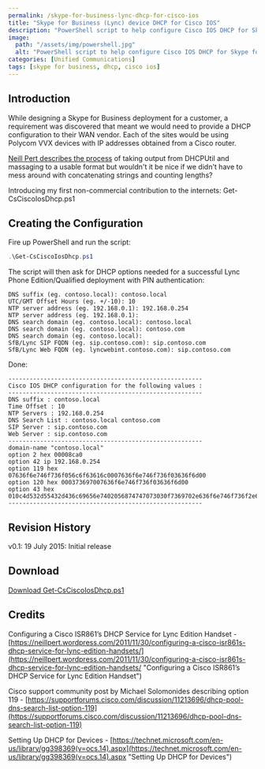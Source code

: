 ```yaml
---
permalink: /skype-for-business-lync-dhcp-for-cisco-ios
title: "Skype for Business (Lync) device DHCP for Cisco IOS"
description: "PowerShell script to help configure Cisco IOS DHCP for Skype for Business and Lync devices"
image:
  path: "/assets/img/powershell.jpg"
  alt: "PowerShell script to help configure Cisco IOS DHCP for Skype for Business and Lync devices"
categories: [Unified Communications]
tags: [skype for business, dhcp, cisco ios]
---
```


## Introduction

While designing a Skype for Business deployment for a customer, a requirement was discovered that meant we would need to provide a DHCP configuration to their WAN vendor. Each of the sites would be using Polycom VVX devices with IP addresses obtained from a Cisco router.

[Neill Pert describes the process](https://neillpert.wordpress.com/2011/11/30/configuring-a-cisco-isr861s-dhcp-service-for-lync-edition-handsets/ "Configuring a Cisco ISR861’s DHCP Service for Lync Edition Handset") of taking output from DHCPUtil and massaging to a usable format but wouldn't it be nice if we didn't have to mess around with concatenating strings and counting lengths?

Introducing my first non-commercial contribution to the internets: Get-CsCiscoIosDhcp.ps1

## Creating the Configuration

Fire up PowerShell and run the script:

```powershell
.\Get-CsCiscoIosDhcp.ps1
```

The script will then ask for DHCP options needed for a successful Lync Phone Edition/Qualified deployment with PIN authentication:

```console
DNS suffix (eg. contoso.local): contoso.local
UTC/GMT Offset Hours (eg. +/-10): 10
NTP server address (eg. 192.168.0.1): 192.168.0.254
NTP server address (eg. 192.168.0.1): 
DNS search domain (eg. contoso.local): contoso.local
DNS search domain (eg. contoso.local): contoso.com
DNS search domain (eg. contoso.local):
SfB/Lync SIP FQDN (eg. sip.contoso.com): sip.contoso.com
SfB/Lync Web FQDN (eg. lyncwebint.contoso.com): sip.contoso.com
```

Done:

```console
-------------------------------------------------------
Cisco IOS DHCP configuration for the following values :
-------------------------------------------------------
DNS suffix : contoso.local
Time Offset : 10
NTP Servers : 192.168.0.254
DNS Search List : contoso.local contoso.com
SIP Server : sip.contoso.com
Web Server : sip.contoso.com
-------------------------------------------------------
domain-name "contoso.local"
option 2 hex 00008ca0
option 42 ip 192.168.0.254
option 119 hex 07636f6e746f736f056c6f63616c0007636f6e746f736f03636f6d00
option 120 hex 000373697007636f6e746f736f03636f6d00
option 43 hex 010c4d532d55432d436c69656e7402056874747073030f7369702e636f6e746f736f2e636f6d040334343305252f4365727450726f762f4365727450726f766973696f6e696e67536572766963652e737663
-------------------------------------------------------
```
## Revision History

v0.1: 19 July 2015: Initial release

## Download

[Download Get-CsCiscoIosDhcp.ps1](/assets/misc/get-csciscoiosdhcp.zip "Download")

## Credits

Configuring a Cisco ISR861’s DHCP Service for Lync Edition Handset - [https://neillpert.wordpress.com/2011/11/30/configuring-a-cisco-isr861s-dhcp-service-for-lync-edition-handsets/](https://neillpert.wordpress.com/2011/11/30/configuring-a-cisco-isr861s-dhcp-service-for-lync-edition-handsets/ "Configuring a Cisco ISR861’s DHCP Service for Lync Edition Handset")

Cisco support community post by Michael Solomonides describing option 119 - [https://supportforums.cisco.com/discussion/11213696/dhcp-pool-dns-search-list-option-119](https://supportforums.cisco.com/discussion/11213696/dhcp-pool-dns-search-list-option-119)

Setting Up DHCP for Devices - [https://technet.microsoft.com/en-us/library/gg398369(v=ocs.14).aspx](https://technet.microsoft.com/en-us/library/gg398369(v=ocs.14).aspx "Setting Up DHCP for Devices")